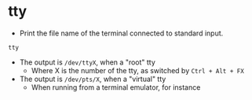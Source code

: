 # tty

- Print the file name of the terminal connected to standard input.

```shell
tty
```

- The output is `/dev/ttyX`, when a "root" tty
  - Where X is the number of the tty, as switched by `Ctrl + Alt + FX`
- The output is `/dev/pts/X`, when a "virtual" tty
  - When running from a terminal emulator, for instance
